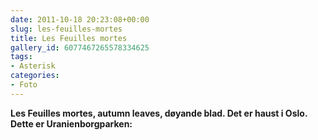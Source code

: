 ```yaml
---
date: 2011-10-18 20:23:08+00:00
slug: les-feuilles-mortes
title: Les Feuilles mortes
gallery_id: 6077467265578334625
tags: 
- Asterisk
categories:
- Foto
---
```


**Les Feuilles mortes, autumn leaves, døyande blad. Det er haust i Oslo. Dette er Uranienborgparken:**
